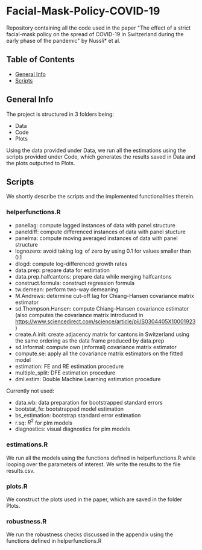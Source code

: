 # Facial-Mask-Policy-COVID-19
Repository containing all the code used in the paper "The effect of a strict facial-mask policy on the spread of COVID-19 in Switzerland during the early phase of the pandemic" by Nussli* et al.

## Table of Contents
* [General Info](#general-info)
* [Scripts](#scripts)

## General Info
The project is structured in 3 folders being:
* Data
* Code
* Plots

Using the data provided under Data, we run all the estimations using the scripts provided under Code, which generates the results saved in Data and the
plots outputted to Plots.

## Scripts
We shortly describe the scripts and the implemented functionalities therein.
### helperfunctions.R
* panellag: compute lagged instances of data with panel structure
* paneldiff: compute differenced instances of data with panel stucture
* panelma: compute moving averaged instances of data with panel structure
* lognozero: avoid taking $\log$ of zero by using 0.1 for values smaller than 0.1
* dlogd: compute log-differenced growth rates
* data.prep: prepare data for estimation
* data.prep.halfcantons: prepare data while merging halfcantons
* construct.formula: construct regression formula
* tw.demean: perform two-way demeaning
* M.Andrews: determine cut-off lag for Chiang-Hansen covariance matrix estimator
* sd.Thompson.Hansen: compute Chiang-Hansen covariance estimator (also computes the covariance matrix introduced in https://www.sciencedirect.com/science/article/pii/S0304405X10001923)
* create.A.init: create adjacency matrix for cantons in Switzerland using the same ordering as the data frame produced by data.prep
* sd.Informal: compute own (informal) covariance matrix estimator
* compute.se: apply all the covariance matrix estimators on the fitted model
* estimation: FE and RE estimation procedure
* multiple_split: DFE estimation procedure
* dml.estim: Double Machine Learning estimation procedure

Currently not used:
* data.wb: data preparation for bootstrapped standard errors
* bootstat_fe: bootstrapped model estimation
* bs_estimation: bootstrap standard error estimation
* r.sq: $R^2$ for plm models
* diagnostics: visual diagnostics for plm models

### estimations.R
We run all the models using the functions defined in helperfunctions.R while looping over the parameters of interest.
We write the results to the file results.csv.

### plots.R
We construct the plots used in the paper, which are saved in the folder Plots.

### robustness.R
We run the robustness checks discussed in the appendix using the functions defined in helperfunctions.R


